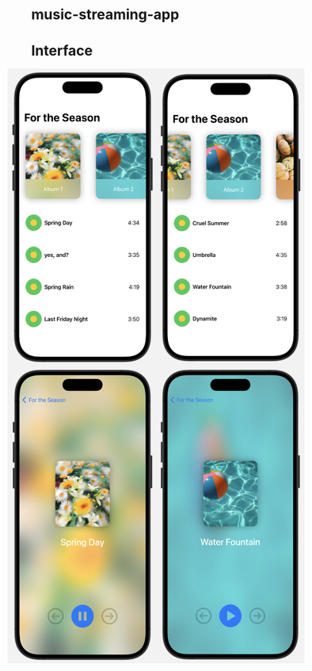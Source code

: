 # music-streaming-app
# Interface
<div style="display: flex; justify-content: center;">
<img src="https://github.com/ella-guo-yixin/music-app/blob/main/view1.png" alt="Interface View" width="300" height="600">
<img src="https://github.com/ella-guo-yixin/music-app/blob/main/view2.png" alt="Interface View" width="300" height="600">
</div>
<div style="display: flex; justify-content: center;">
<img src="https://github.com/ella-guo-yixin/music-app/blob/main/song1.png" alt="Interface View" width="300" height="600">
<img src="https://github.com/ella-guo-yixin/music-app/blob/main/song2.png" alt="Interface View" width="300" height="600">
</div>
